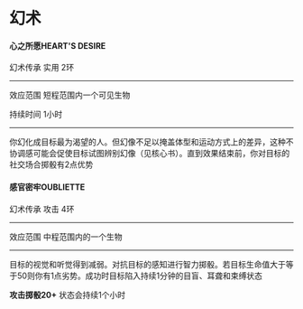 # 幻术

#### 心之所愿HEART'S DESIRE

幻术传承 实用 2环

------------------------------------------------------------------------

效应范围 短程范围内一个可见生物

持续时间 1小时

------------------------------------------------------------------------

你幻化成目标最为渴望的人。但幻像不足以掩盖体型和运动方式上的差异，这种不协调感可能会促使目标试图辨别幻像（见核心书）。直到效果结束前，你对目标的社交场合掷骰有2点优势

#### 感官密牢OUBLIETTE

幻术传承 攻击 4环

------------------------------------------------------------------------

效应范围 中程范围内的一个生物

------------------------------------------------------------------------

目标的视觉和听觉得到减弱。对抗目标的感知进行智力掷骰。若目标生命值大于等于50则你有1点劣势。成功时目标陷入持续1分钟的目盲、耳聋和束缚状态

**攻击掷骰20+** 状态会持续1个小时
